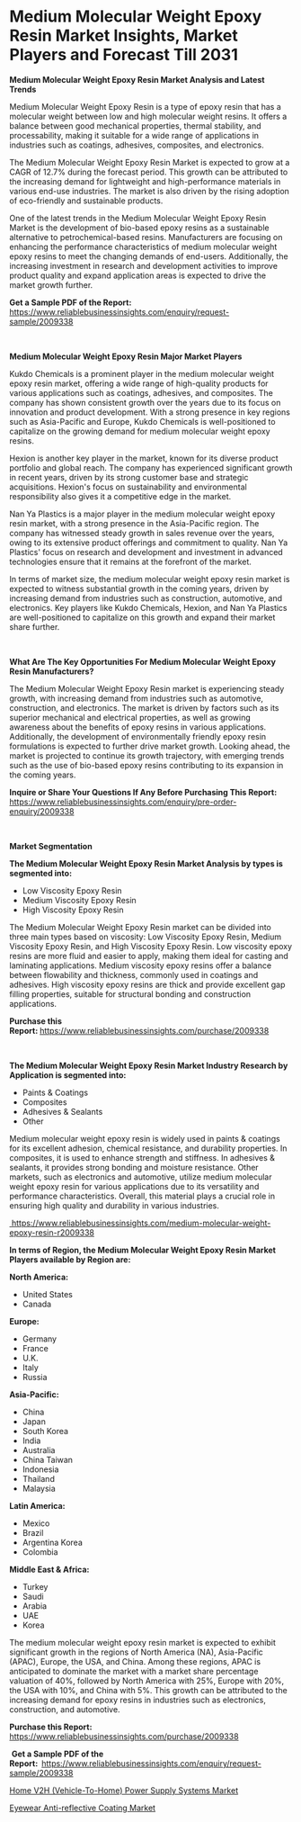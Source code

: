 <p><h1>Medium Molecular Weight Epoxy Resin Market Insights, Market Players and Forecast Till 2031</h1></p><p><strong>Medium Molecular Weight Epoxy Resin Market Analysis and Latest Trends</strong></p>
<p><p>Medium Molecular Weight Epoxy Resin is a type of epoxy resin that has a molecular weight between low and high molecular weight resins. It offers a balance between good mechanical properties, thermal stability, and processability, making it suitable for a wide range of applications in industries such as coatings, adhesives, composites, and electronics.</p><p>The Medium Molecular Weight Epoxy Resin Market is expected to grow at a CAGR of 12.7% during the forecast period. This growth can be attributed to the increasing demand for lightweight and high-performance materials in various end-use industries. The market is also driven by the rising adoption of eco-friendly and sustainable products.</p><p>One of the latest trends in the Medium Molecular Weight Epoxy Resin Market is the development of bio-based epoxy resins as a sustainable alternative to petrochemical-based resins. Manufacturers are focusing on enhancing the performance characteristics of medium molecular weight epoxy resins to meet the changing demands of end-users. Additionally, the increasing investment in research and development activities to improve product quality and expand application areas is expected to drive the market growth further.</p></p>
<p><strong>Get a Sample PDF of the Report:&nbsp;</strong> <a href="https://www.reliablebusinessinsights.com/enquiry/request-sample/2009338">https://www.reliablebusinessinsights.com/enquiry/request-sample/2009338</a></p>
<p>&nbsp;</p>
<p><strong>Medium Molecular Weight Epoxy Resin Major Market Players</strong></p>
<p><p>Kukdo Chemicals is a prominent player in the medium molecular weight epoxy resin market, offering a wide range of high-quality products for various applications such as coatings, adhesives, and composites. The company has shown consistent growth over the years due to its focus on innovation and product development. With a strong presence in key regions such as Asia-Pacific and Europe, Kukdo Chemicals is well-positioned to capitalize on the growing demand for medium molecular weight epoxy resins.</p><p>Hexion is another key player in the market, known for its diverse product portfolio and global reach. The company has experienced significant growth in recent years, driven by its strong customer base and strategic acquisitions. Hexion's focus on sustainability and environmental responsibility also gives it a competitive edge in the market.</p><p>Nan Ya Plastics is a major player in the medium molecular weight epoxy resin market, with a strong presence in the Asia-Pacific region. The company has witnessed steady growth in sales revenue over the years, owing to its extensive product offerings and commitment to quality. Nan Ya Plastics' focus on research and development and investment in advanced technologies ensure that it remains at the forefront of the market.</p><p>In terms of market size, the medium molecular weight epoxy resin market is expected to witness substantial growth in the coming years, driven by increasing demand from industries such as construction, automotive, and electronics. Key players like Kukdo Chemicals, Hexion, and Nan Ya Plastics are well-positioned to capitalize on this growth and expand their market share further.</p></p>
<p>&nbsp;</p>
<p><strong>What Are The Key Opportunities For Medium Molecular Weight Epoxy Resin Manufacturers?</strong></p>
<p><p>The Medium Molecular Weight Epoxy Resin market is experiencing steady growth, with increasing demand from industries such as automotive, construction, and electronics. The market is driven by factors such as its superior mechanical and electrical properties, as well as growing awareness about the benefits of epoxy resins in various applications. Additionally, the development of environmentally friendly epoxy resin formulations is expected to further drive market growth. Looking ahead, the market is projected to continue its growth trajectory, with emerging trends such as the use of bio-based epoxy resins contributing to its expansion in the coming years.</p></p>
<p><strong>Inquire or Share Your Questions If Any Before Purchasing This Report:</strong> <a href="https://www.reliablebusinessinsights.com/enquiry/pre-order-enquiry/2009338">https://www.reliablebusinessinsights.com/enquiry/pre-order-enquiry/2009338</a></p>
<p>&nbsp;</p>
<p><strong>Market Segmentation</strong></p>
<p><strong>The Medium Molecular Weight Epoxy Resin Market Analysis by types is segmented into:</strong></p>
<p><ul><li>Low Viscosity Epoxy Resin</li><li>Medium Viscosity Epoxy Resin</li><li>High Viscosity Epoxy Resin</li></ul></p>
<p><p>The Medium Molecular Weight Epoxy Resin market can be divided into three main types based on viscosity: Low Viscosity Epoxy Resin, Medium Viscosity Epoxy Resin, and High Viscosity Epoxy Resin. Low viscosity epoxy resins are more fluid and easier to apply, making them ideal for casting and laminating applications. Medium viscosity epoxy resins offer a balance between flowability and thickness, commonly used in coatings and adhesives. High viscosity epoxy resins are thick and provide excellent gap filling properties, suitable for structural bonding and construction applications.</p></p>
<p><strong>Purchase this Report:&nbsp;</strong><a href="https://www.reliablebusinessinsights.com/purchase/2009338">https://www.reliablebusinessinsights.com/purchase/2009338</a></p>
<p>&nbsp;</p>
<p><strong>The Medium Molecular Weight Epoxy Resin Market Industry Research by Application is segmented into:</strong></p>
<p><ul><li>Paints & Coatings</li><li>Composites</li><li>Adhesives & Sealants</li><li>Other</li></ul></p>
<p><p>Medium molecular weight epoxy resin is widely used in paints & coatings for its excellent adhesion, chemical resistance, and durability properties. In composites, it is used to enhance strength and stiffness. In adhesives & sealants, it provides strong bonding and moisture resistance. Other markets, such as electronics and automotive, utilize medium molecular weight epoxy resin for various applications due to its versatility and performance characteristics. Overall, this material plays a crucial role in ensuring high quality and durability in various industries.</p></p>
<p><a href="https://www.reliablebusinessinsights.com/medium-molecular-weight-epoxy-resin-r2009338">&nbsp;https://www.reliablebusinessinsights.com/medium-molecular-weight-epoxy-resin-r2009338</a></p>
<p><strong>In terms of Region, the Medium Molecular Weight Epoxy Resin Market Players available by Region are:</strong></p>
<p>
    <p> <strong> North America: </strong>
        <ul>
            <li>United States</li>
            <li>Canada</li>
        </ul>
        </p> 
    <p> <strong> Europe: </strong>
        <ul>
            <li>Germany</li>
            <li>France</li>
            <li>U.K.</li>
            <li>Italy</li>
            <li>Russia</li>
        </ul>
        </p> 
    <p> <strong> Asia-Pacific: </strong>
        <ul>
            <li>China</li>
            <li>Japan</li>
            <li>South Korea</li>
            <li>India</li>
            <li>Australia</li>
            <li>China Taiwan</li>
            <li>Indonesia</li>
            <li>Thailand</li>
            <li>Malaysia</li>
        </ul>
        </p> 
    <p> <strong> Latin America: </strong>
        <ul>
            <li>Mexico</li>
            <li>Brazil</li>
            <li>Argentina Korea</li>
            <li>Colombia</li>
        </ul>
        </p> 
    <p> <strong> Middle East & Africa: </strong>
        <ul>
            <li>Turkey</li>
            <li>Saudi</li>
            <li>Arabia</li>
            <li>UAE</li>
            <li>Korea</li>
        </ul>
    </p>
    </p>
<p><p>The medium molecular weight epoxy resin market is expected to exhibit significant growth in the regions of North America (NA), Asia-Pacific (APAC), Europe, the USA, and China. Among these regions, APAC is anticipated to dominate the market with a market share percentage valuation of 40%, followed by North America with 25%, Europe with 20%, the USA with 10%, and China with 5%. This growth can be attributed to the increasing demand for epoxy resins in industries such as electronics, construction, and automotive.</p></p>
<p><strong>Purchase this Report: </strong><a href="https://www.reliablebusinessinsights.com/purchase/2009338">https://www.reliablebusinessinsights.com/purchase/2009338</a></p>
<p>&nbsp;<strong>Get a Sample PDF of the Report:&nbsp;&nbsp;</strong><a href="https://www.reliablebusinessinsights.com/enquiry/request-sample/2009338">https://www.reliablebusinessinsights.com/enquiry/request-sample/2009338</a></p>
<p><strong></strong></p>
<p><p><a href="https://view.publitas.com/reportprime-1/deep-dive-into-the-home-v2h-vehicle-to-home-power-supply-systems-market-itstrends-market-segmentation-and-competitive-analysis/">Home V2H (Vehicle-To-Home) Power Supply Systems Market</a></p><p><a href="https://github.com/mauripalmi/Market-Research-Report-List-3/blob/main/eyewear-anti-reflective-coating-market.md">Eyewear Anti-reflective Coating Market</a></p></p>